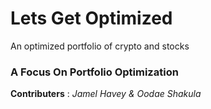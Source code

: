 # Lets Get Optimized
An optimized portfolio of crypto and stocks
### A Focus On Portfolio Optimization
**Contributers** : *Jamel Havey & Oodae Shakula*
